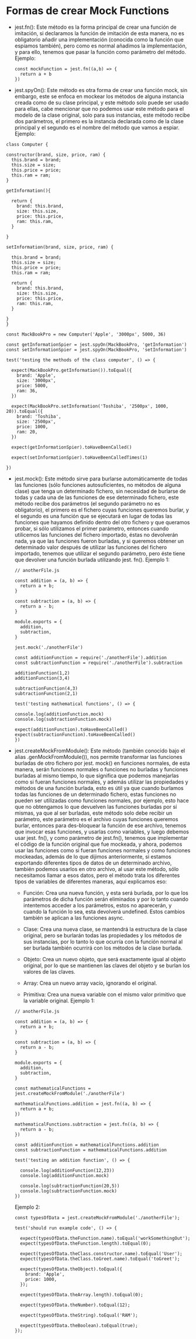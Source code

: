 # Formas de crear Mock Functions

* jest.fn(): Este método es la forma principal de crear una función de imitación, si declaramos la función de imitación de esta manera, no es obligatorio añadir una implementación (conocida como la función que espiamos también), pero como es normal añadimos la implementación, y para ello, tenemos que pasar la función como parámetro del método.
  Ejemplo:
  ```
  const mockFunction = jest.fn((a,b) => {
    return a + b
  })
  ```
 * jest.spyOn(): Este método es otra forma de crear una función mock, sin embargo, este se enfoca en mockear los métodos de alguna instancia creada como de su clase principal, y este método solo puede ser usado para ellas, cabe mencionar que no podemos usar este método para el modelo de la clase original, solo para sus instancias, este método recibe dos parámetros, el primero es la instancia declarada como de la clase principal y el segundo es el nombre del método que vamos a espiar.
  Ejemplo:
  ```
  class Computer {

  constructor(brand, size, price, ram) {
    this.brand = brand;
    this.size = size;
    this.price = price;
    this.ram = ram;
  }

  getInformation(){

    return {
      brand: this.brand,
      size: this.size,
      price: this.price,
      ram: this.ram,
    }

  }

  setInformation(brand, size, price, ram) {
    
    this.brand = brand;
    this.size = size;
    this.price = price;
    this.ram = ram;

    return {
      brand: this.brand,
      size: this.size,
      price: this.price,
      ram: this.ram,
    }

  }
}

  const MackBookPro = new Computer('Apple', '3000px', 5000, 36)

  const getInformationSpier = jest.spyOn(MackBookPro, 'getInformation')
  const setInformationSpier = jest.spyOn(MackBookPro, 'setInformation')

  test('testing the methods of the class computer', () => {

    expect(MackBookPro.getInformation()).toEqual({
      brand: 'Apple',
      size: '3000px',
      price: 5000,
      ram: 36,
    })

    expect(MackBookPro.setInformation('Toshiba', '2500px', 1000, 20)).toEqual({
      brand: 'Toshiba',
      size: '2500px',
      price: 1000,
      ram: 20,
    })

    expect(getInformationSpier).toHaveBeenCalled()

    expect(setInformationSpier).toHaveBeenCalledTimes(1)

  })
  ```
* jest.mock(): Este método sirve para burlarse automáticamente de todas las funciones (sólo funciones autosuficientes, no métodos de alguna clase) que tenga un determinado fichero, sin necesidad de burlarse de todas y cada una de las funciones de ese determinado fichero, este método recibe dos parámetros (el segundo parámetro no es obligatorio), el primero es el fichero cuyas funciones queremos burlar, y el segundo es una función que se ejecutará en lugar de todas las funciones que hayamos definido dentro del otro fichero y que queramos probar, si sólo utilizamos el primer parámetro, entonces cuando utilicemos las funciones del fichero importado, éstas no devolverán nada, ya que las funciones fueron burladas, y si queremos obtener un determinado valor después de utilizar las funciones del fichero importado, tenemos que utilizar el segundo parámetro, pero éste tiene que devolver una función burlada utilizando jest. fn().
  Ejemplo 1:
  ```
  // anotherFile.js

  const addition = (a, b) => {
    return a + b;
  }

  const subtraction = (a, b) => {
    return a - b;
  }

  module.exports = {
    addition, 
    subtraction,
  }
  ```
  ```
  jest.mock('./anotherFile')

  const additionFunction = require('./anotherFile').addition
  const subtractionFunction = require('./anotherFile').subtraction

  additionFunction(1,2)
  additionFunction(3,4)

  subtractionFunction(4,3)
  subtractionFunction(2,1)

  test('testing mathematical functions', () => {

  console.log(additionFunction.mock)
  console.log(subtractionFunction.mock)

  expect(additionFunction).toHaveBeenCalled()
  expect(subtractionFunction).toHaveBeenCalled()
  })
  ```
* jest.createMockFromModule(): Este método (también conocido bajo el alias .genMockFromModule()), nos permite transformar las funciones burladas de otro fichero por jest. mock() en funciones normales, de esta manera, serán funciones normales o funciones no burladas y funciones burladas al mismo tiempo, lo que significa que podemos manejarlas como si fueran funciones normales, y además utilizar las propiedades y métodos de una función burlada, esto es útil ya que cuando burlamos todas las funciones de un determinado fichero, estas funciones no pueden ser utilizadas como funciones normales, por ejemplo, esto hace que no obtengamos lo que devuelven las funciones burladas por sí mismas, ya que al ser burladas, este método solo debe recibir un parámetro, este parámetro es el archivo cuyas funciones queremos burlar, entonces para des-bloquear la función de ese archivo, tenemos que invocar esas funciones, y usarlas como variables, y luego debemos usar jest. fn(), y como parámetro de jest.fn(), tenemos que implementar el código de la función original que fue mockeada, y ahora, podemos usar las funciones como si fueran funciones normales y como funciones mockeadas, además de lo que dijimos anteriormente, si estamos exportando diferentes tipos de datos de un determinado archivo, también podemos usarlos en otro archivo, al usar este método, sólo necesitamos llamar a esos datos, pero el método trata los diferentes tipos de variables de diferentes maneras, aquí explicamos eso:

    * Función: Crea una nueva función, y esta será burlada, por lo que los parámetros de dicha función serán eliminados y por lo tanto cuando intentemos acceder a los parámetros, estos no aparecerán, y cuando la función lo sea, esta devolverá undefined. Estos cambios también se aplican a las funciones async.
    * Clase: Crea una nueva clase, se mantendrá la estructura de la clase original, pero se burlarán todas las propiedades y los métodos de sus instancias, por lo tanto lo que ocurría con la función normal al ser burlada también ocurrirá con los métodos de la clase burlada.

    * Objeto: Crea un nuevo objeto, que será exactamente igual al objeto original, por lo que se mantienen las claves del objeto y se burlan los valores de las claves.

    * Array: Crea un nuevo array vacío, ignorando el original.

    * Primitiva: Crea una nueva variable con el mismo valor primitivo que la variable original.
    Ejemplo 1:
    ```
    // anotherFile.js

    const addition = (a, b) => {
      return a + b;
    }

    const subtraction = (a, b) => {
      return a - b;
    }

    module.exports = {
      addition, 
      subtraction,
    }
    ```
    ```
    const mathematicalFunctions = jest.createMockFromModule('./anotherFile')

    mathematicalFunctions.addition = jest.fn((a, b) => {
      return a + b;
    })

    mathematicalFunctions.subtraction = jest.fn((a, b) => {
      return a - b;
    })

    const additionFunction = mathematicalFunctions.addition
    const subtractionFunction = mathematicalFunctions.addition

    test('testing an addition function', () => {

      console.log(additionFunction(12,23))
      console.log(additionFunction.mock)

      console.log(subtractionFunction(20,5))
      console.log(subtractionFunction.mock)
    })
    ```
    Ejemplo 2:
    ```
    const typesOfData = jest.createMockFromModule('./anotherFile');

    test('should run example code', () => {

      expect(typesOfData.theFunction.name).toEqual('workSomethingOut');
      expect(typesOfData.theFunction.length).toEqual(0);

      expect(typesOfData.theClass.constructor.name).toEqual('User');
      expect(typesOfData.theClass.toGreet.name).toEqual('toGreet');

      expect(typesOfData.theObject).toEqual({
        brand: 'Apple',
        price: 1000,
      });

      expect(typesOfData.theArray.length).toEqual(0);

      expect(typesOfData.theNumber).toEqual(12);

      expect(typesOfData.theString).toEqual('RAM');

      expect(typesOfData.theBoolean).toEqual(true);
    });
    ```

















